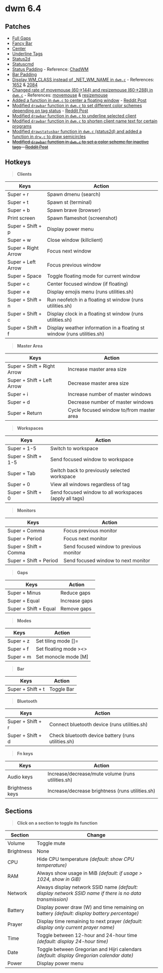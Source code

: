 # dwm 6.4
## Patches
* [Full Gaps](https://dwm.suckless.org/patches/fullgaps/)
* [Fancy Bar](https://dwm.suckless.org/patches/fancybar/)
* [Center](https://dwm.suckless.org/patches/center/)
* [Underline Tags](https://dwm.suckless.org/patches/underlinetags/)
* [Status2d](https://dwm.suckless.org/patches/status2d/)
* [Statuscmd](https://dwm.suckless.org/patches/statuscmd/)
* [Status Padding](https://github.com/BetaLost/dwm/commit/42839e104b0b2408b29f04a83a2b1489f93b271d) - Reference: [ChadWM](https://github.com/siduck/chadwm)
* [Bar Padding](https://github.com/BetaLost/dwm/commit/c4e325d27afee974f5bfd06fb3ce03d06e22efe2)
* [Display WM_CLASS instead of _NET_WM_NAME in `dwm.c`](https://www.reddit.com/r/dwm/comments/ssm1ph/how_to_make_it_so_that_the_window_title_only/) - References: [1652](https://github.com/BetaLost/dwm/blob/f452d3ea748492e43054e3c43639894b394dd178/dwm.c#L1652) & [2084](https://github.com/BetaLost/dwm/blob/f452d3ea748492e43054e3c43639894b394dd178/dwm.c#L2084)
* [Changed rate of movemouse (60->144) and resizemouse (60->288) in `dwm.c`](https://www.reddit.com/r/suckless/comments/tlxaqr/comment/i2ovsb1/) - References: [movemouse](https://github.com/BetaLost/dwm/blob/f452d3ea748492e43054e3c43639894b394dd178/dwm.c#L1242) & [resizemouse](https://github.com/BetaLost/dwm/blob/f452d3ea748492e43054e3c43639894b394dd178/dwm.c#L1396)
* [Added a function in `dwm.c` to center a floating window](https://github.com/BetaLost/dwm/blob/2ede06ded3f8d5a3b74c7ff671f4e81d21977ef1/dwm.c#L2212-L2227) - [Reddit Post](https://www.reddit.com/r/suckless/comments/cphe3h/comment/ewqnx65/)
* [Modified `drawbar` function in `dwm.c` to set different color schemes depending on tag status](https://github.com/BetaLost/dwm/blob/2ede06ded3f8d5a3b74c7ff671f4e81d21977ef1/dwm.c#L761) - [Reddit Post](https://www.reddit.com/r/suckless/comments/o9fqci/comment/h3c6jhr/)
* [Modified `drawbar` function in `dwm.c` to underline selected client](https://github.com/BetaLost/dwm/blob/2ede06ded3f8d5a3b74c7ff671f4e81d21977ef1/dwm.c#L802-L803)
* [Modified `drawbar` function in `dwm.c` to shorten client name text for certain programs](https://github.com/BetaLost/dwm/blob/16034c5586e7af4e1c7f0a500136fba519ca7923/dwm.c#L883-L887)
* [Modified `drawstatusbar` function in `dwm.c` (status2d) and added a function in `drw.c` to draw semicircles](https://github.com/BetaLost/dwm/commit/eb03e8b03b7fc2206c4bb471252cc296fb621de4)
* ~~[Modified `drawbar` function in `dwm.c` to set a color scheme for inactive tags](https://gitlab.com/d1str0l3ss/d1str0l3ss-dwm/-/blob/master/dwm.c?ref_type=heads#L579-L587) - [Reddit Post](https://www.reddit.com/r/unixporn/comments/13af8z1/comment/jj7cxeo/)~~

## Hotkeys

> **Clients**

| Keys | Action |
| --- | --- |
| Super + r | Spawn dmenu (search) |
| Super + t | Spawn st (terminal) |
| Super + b | Spawn brave (browser) |
| Print screen | Spawn flameshot (screenshot) |
| Super + Shift + p | Display power menu |
| Super + w | Close window (killclient) |
| Super + Right Arrow | Focus next window |
| Super + Left Arrow | Focus previous window |
| Super + Space | Toggle floating mode for current window |
| Super + c | Center focused window (if floating) |
| Super + e | Display emojis menu (runs utilities.sh) |
| Super + Shift + n | Run neofetch in a floating st window (runs utilities.sh) |
| Super + Shift + c | Display clock in a floating st window (runs utilities.sh) |
| Super + Shift + f | Display weather information in a floating st window (runs utilities.sh) |

> **Master Area**

| Keys | Action |
| --- | --- |
| Super + Shift + Right Arrow | Increase master area size |
| Super + Shift + Left Arrow | Decrease master area size |
| Super + i | Increase number of master windows |
| Super + d | Decrease number of master windows |
| Super + Return | Cycle focused window to/from master area |

> **Workspaces**

| Keys | Action |
| --- | --- |
| Super + 1-5 | Switch to workspace |
| Super + Shift + 1-5 | Send focused window to workspace |
| Super + Tab | Switch back to previously selected workspace |
| Super + 0 | View all windows regardless of tag |
| Super + Shift + 0 | Send focused window to all workspaces (apply all tags) |

> **Monitors**

| Keys | Action |
| --- | --- |
| Super + Comma | Focus previous monitor |
| Super + Period | Focus next monitor |
| Super + Shift + Comma | Send focused window to previous monitor |
| Super + Shift + Period | Send focused window to next monitor |

> **Gaps**

| Keys | Action |
| --- | --- |
| Super + Minus | Reduce gaps |
| Super + Equal | Increase gaps |
| Super + Shift + Equal | Remove gaps |

> **Modes**

| Keys | Action |
| --- | --- |
| Super + z | Set tiling mode []= |
| Super + f | Set floating mode ><> |
| Super + m | Set monocle mode [M] |

> **Bar**

| Keys | Action |
| --- | --- |
| Super + Shift + t | Toggle Bar |

> **Bluetooth**

| Keys | Action |
| --- | --- |
| Super + Shift + r | Connect bluetooth device (runs utilities.sh) |
| Super + Shift + d | Check bluetooth device battery (runs utilities.sh) |

> **Fn keys**

| Keys | Action |
| --- | --- |
| Audio keys | Increase/decrease/mute volume (runs utilities.sh) |
| Brightness keys | Increase/decrease brightness (runs utilities.sh) |

## Sections

> **Click on a section to toggle its function**

| Section | Change |
| --- | --- |
| Volume | Toggle mute |
| Brightness | None |
| CPU | Hide CPU temperature *(default: show CPU temperature)* |
| RAM | Always show usage in MiB *(default: if usage > 1024, show in GiB)* |
| Network | Always display network SSID name *(default: display network SSID name if there is no data transmission)* |
| Battery | Display power draw (W) and time remaining on battery *(default: display battery percentage)* |
| Prayer | Display time remaining to next prayer *(default: display only current prayer name)* |
| Time | Toggle between 12-hour and 24-hour time *(default: display 24-hour time)* |
| Date | Toggle between Gregorian and Hijri calendars *(default: display Gregorian calendar date)* |
| Power | Display power menu |
